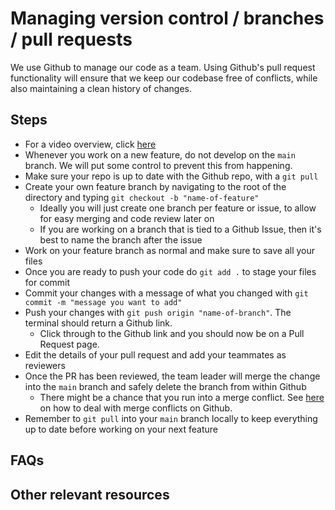 # Managing version control / branches / pull requests

We use Github to manage our code as a team. Using Github's pull request functionality will ensure that we keep our codebase free of conflicts, while also maintaining a clean history of changes. 

## Steps
- For a video overview, click [here](https://www.youtube.com/watch?v=xbD5lDCzvP8)
- Whenever you work on a new feature, do not develop on the `main` branch. We will put some control to prevent this from happening.
- Make sure your repo is up to date with the Github repo, with a `git pull`
- Create your own feature branch by navigating to the root of the directory and typing `git checkout -b "name-of-feature"`
  - Ideally you will just create one branch per feature or issue, to allow for easy merging and code review later on
  - If you are working on a branch that is tied to a Github Issue, then it's best to name the branch after the issue
- Work on your feature branch as normal and make sure to save all your files
- Once you are ready to push your code do `git add .` to stage your files for commit
- Commit your changes with a message of what you changed with `git commit -m "message you want to add"`
- Push your changes with `git push origin "name-of-branch"`. The terminal should return a Github link.
  - Click through to the Github link and you should now be on a Pull Request page.
- Edit the details of your pull request and add your teammates as reviewers
- Once the PR has been reviewed, the team leader will merge the change into the `main` branch and safely delete the branch from within Github
  - There might be a chance that you run into a merge conflict. See [here](https://docs.github.com/en/pull-requests/collaborating-with-pull-requests/addressing-merge-conflicts/resolving-a-merge-conflict-on-github) on how to deal with merge conflicts on Github. 
- Remember to `git pull` into your `main` branch locally to keep everything up to date before working on your next feature

## FAQs

## Other relevant resources
